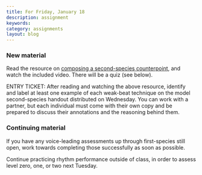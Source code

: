 ```yaml
---
title: For Friday, January 18
description: assignment
keywords: 
category: assignments
layout: blog
---
```


### New material ###

Read the resource on [composing a second-species counterpoint][secondSpecies], and watch the included video. There will be a quiz (see below).

ENTRY TICKET: After reading and watching the above resource, identify and label at least one example of each weak-beat technique on the model second-species handout distributed on Wednesday. You can work with a partner, but each individual must come with their own copy and be prepared to discuss their annotations and the reasoning behind them.

### Continuing material ###

If you have any voice-leading assessments up through first-species still open, work towards completing those successfully as soon as possible.

Continue practicing rhythm performance outside of class, in order to assess level zero, one, or two next Tuesday.

[secondSpecies]: http://kshaffer.github.com/musicianshipResources/secondSpecies.html